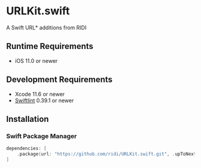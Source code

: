 # URLKit.swift

 A Swift URL* additions from RIDI

## Runtime Requirements

- iOS 11.0 or newer

## Development Requirements

- Xcode 11.6 or newer
- [Swiftlint](https://github.com/realm/SwiftLint) 0.39.1 or newer

## Installation

### Swift Package Manager

```swift
dependencies: [
    .package(url: "https://github.com/ridi/URLKit.swift.git", .upToNextMinor(from: "0.1.0"))
]
```
